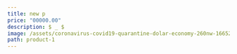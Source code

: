 ```yaml
---
title: new p
price: "00000.00"
description: $ _ $
image: /assets/coronavirus-covid19-quarantine-dolar-economy-260nw-1665212251-1-.png
path: product-1
---
```

